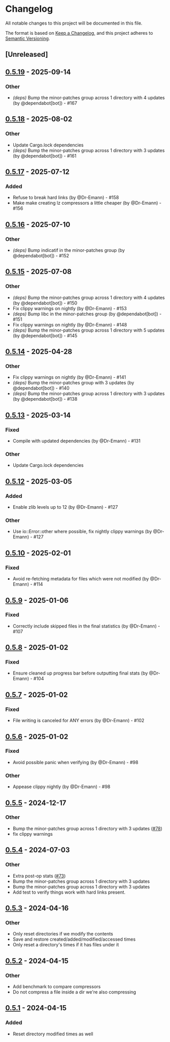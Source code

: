 # Changelog

All notable changes to this project will be documented in this file.

The format is based on [Keep a Changelog](https://keepachangelog.com/en/1.0.0/),
and this project adheres to [Semantic Versioning](https://semver.org/spec/v2.0.0.html).

## [Unreleased]

## [0.5.19](https://github.com/Dr-Emann/applesauce/compare/applesauce-cli-v0.5.18...applesauce-cli-v0.5.19) - 2025-09-14

### Other
- *(deps)* Bump the minor-patches group across 1 directory with 4 updates (by @dependabot[bot]) - #167

## [0.5.18](https://github.com/Dr-Emann/applesauce/compare/applesauce-cli-v0.5.17...applesauce-cli-v0.5.18) - 2025-08-02

### Other
- Update Cargo.lock dependencies
- *(deps)* Bump the minor-patches group across 1 directory with 3 updates (by @dependabot[bot]) - #161

## [0.5.17](https://github.com/Dr-Emann/applesauce/compare/applesauce-cli-v0.5.16...applesauce-cli-v0.5.17) - 2025-07-12

### Added
- Refuse to break hard links (by @Dr-Emann) - #158
- Make make creating lz compressors a little cheaper (by @Dr-Emann) - #156

## [0.5.16](https://github.com/Dr-Emann/applesauce/compare/applesauce-cli-v0.5.15...applesauce-cli-v0.5.16) - 2025-07-10

### Other
- *(deps)* Bump indicatif in the minor-patches group (by @dependabot[bot]) - #152

## [0.5.15](https://github.com/Dr-Emann/applesauce/compare/applesauce-cli-v0.5.14...applesauce-cli-v0.5.15) - 2025-07-08

### Other
- *(deps)* Bump the minor-patches group across 1 directory with 4 updates (by @dependabot[bot]) - #150
- Fix clippy warnings on nightly (by @Dr-Emann) - #153
- *(deps)* Bump libc in the minor-patches group (by @dependabot[bot]) - #151
- Fix clippy warnings on nightly (by @Dr-Emann) - #148
- *(deps)* Bump the minor-patches group across 1 directory with 5 updates (by @dependabot[bot]) - #145

## [0.5.14](https://github.com/Dr-Emann/applesauce/compare/applesauce-cli-v0.5.13...applesauce-cli-v0.5.14) - 2025-04-28

### Other
- Fix clippy warnings on nightly (by @Dr-Emann) - #141
- *(deps)* Bump the minor-patches group with 3 updates (by @dependabot[bot]) - #140
- *(deps)* Bump the minor-patches group across 1 directory with 3 updates (by @dependabot[bot]) - #138

## [0.5.13](https://github.com/Dr-Emann/applesauce/compare/applesauce-cli-v0.5.12...applesauce-cli-v0.5.13) - 2025-03-14

### Fixed
- Compile with updated dependencies (by @Dr-Emann) - #131

### Other
- Update Cargo.lock dependencies

## [0.5.12](https://github.com/Dr-Emann/applesauce/compare/applesauce-cli-v0.5.11...applesauce-cli-v0.5.12) - 2025-03-05

### Added
- Enable zlib levels up to 12 (by @Dr-Emann) - #127

### Other
- Use io::Error::other where possible, fix nightly clippy warnings (by @Dr-Emann) - #127

## [0.5.10](https://github.com/Dr-Emann/applesauce/compare/applesauce-cli-v0.5.9...applesauce-cli-v0.5.10) - 2025-02-01

### Fixed
- Avoid re-fetching metadata for files which were not modified (by @Dr-Emann) - #114

## [0.5.9](https://github.com/Dr-Emann/applesauce/compare/applesauce-cli-v0.5.8...applesauce-cli-v0.5.9) - 2025-01-06

### Fixed
- Correctly include skipped files in the final statistics (by @Dr-Emann) - #107

## [0.5.8](https://github.com/Dr-Emann/applesauce/compare/applesauce-cli-v0.5.7...applesauce-cli-v0.5.8) - 2025-01-02

### Fixed
- Ensure cleaned up progress bar before outputting final stats (by @Dr-Emann) - #104

## [0.5.7](https://github.com/Dr-Emann/applesauce/compare/applesauce-cli-v0.5.6...applesauce-cli-v0.5.7) - 2025-01-02

### Fixed
- File writing is canceled for ANY errors (by @Dr-Emann) - #102

## [0.5.6](https://github.com/Dr-Emann/applesauce/compare/applesauce-cli-v0.5.5...applesauce-cli-v0.5.6) - 2025-01-02

### Fixed
- Avoid possible panic when verifying (by @Dr-Emann) - #98

### Other
- Appease clippy nightly (by @Dr-Emann) - #98

## [0.5.5](https://github.com/Dr-Emann/applesauce/compare/applesauce-cli-v0.5.4...applesauce-cli-v0.5.5) - 2024-12-17

### Other

- Bump the minor-patches group across 1 directory with 3 updates ([#78](https://github.com/Dr-Emann/applesauce/pull/78))
- fix clippy warnings

## [0.5.4](https://github.com/Dr-Emann/applesauce/compare/applesauce-cli-v0.5.3...applesauce-cli-v0.5.4) - 2024-07-03

### Other
- Extra post-op stats ([#73](https://github.com/Dr-Emann/applesauce/pull/73))
- Bump the minor-patches group across 1 directory with 3 updates
- Bump the minor-patches group across 1 directory with 3 updates
- Add test to verify things work with hard links present.

## [0.5.3](https://github.com/Dr-Emann/applesauce/compare/applesauce-cli-v0.5.2...applesauce-cli-v0.5.3) - 2024-04-16

### Other
- Only reset directories if we modify the contents
- Save and restore created/added/modified/accessed times
- Only reset a directory's times if it has files under it

## [0.5.2](https://github.com/Dr-Emann/applesauce/compare/applesauce-cli-v0.5.1...applesauce-cli-v0.5.2) - 2024-04-15

### Other
- Add benchmark to compare compressors
- Do not compress a file inside a dir we're also compressing

## [0.5.1](https://github.com/Dr-Emann/applesauce/compare/applesauce-cli-v0.5.0...applesauce-cli-v0.5.1) - 2024-04-15

### Added

- Reset directory modified times as well

